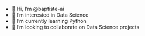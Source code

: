 - 👋 Hi, I’m @baptiste-ai
- 👀 I’m interested in Data Science 
- 🌱 I’m currently learning Python
- 💞️ I’m looking to collaborate on Data Science projects 

<!---
baptiste-ai/baptiste-ai is a ✨ special ✨ repository because its `README.md` (this file) appears on your GitHub profile.
You can click the Preview link to take a look at your changes.
--->
